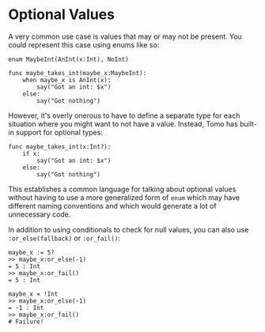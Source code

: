 # Optional Values

A very common use case is values that may or may not be present. You could
represent this case using enums like so:

```tomo
enum MaybeInt(AnInt(x:Int), NoInt)

func maybe_takes_int(maybe_x:MaybeInt):
    when maybe_x is AnInt(x):
        say("Got an int: $x")
    else:
        say("Got nothing")
```

However, it's overly onerous to have to define a separate type for each
situation where you might want to not have a value. Instead, Tomo has
built-in support for optional types:

```
func maybe_takes_int(x:Int?):
    if x:
        say("Got an int: $x")
    else:
        say("Got nothing")
```

This establishes a common language for talking about optional values without
having to use a more generalized form of `enum` which may have different naming
conventions and which would generate a lot of unnecessary code. 

In addition to using conditionals to check for null values, you can also use
`:or_else(fallback)` or `:or_fail()`:

```tomo
maybe_x := 5?
>> maybe_x:or_else(-1)
= 5 : Int
>> maybe_x:or_fail()
= 5 : Int

maybe_x = !Int
>> maybe_x:or_else(-1)
= -1 : Int
>> maybe_x:or_fail()
# Failure!
```
